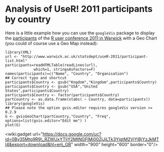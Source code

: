 # Analysis of UseR! 2011 participants by country #
Here is a little example how you can use the `googleVis` package to display the [participants](http://www.warwick.ac.uk/statsdept/useR-2011/participant-list.html) of the [R user conference 2011 in Warwick](http://www.warwick.ac.uk/statsdept/useR-2011/) with a Geo Chart (you could of course use a Geo Map instead):
```
library(XML)
url <- "http://www.warwick.ac.uk/statsdept/useR-2011/participant-list.html"
participants=readHTMLTable(readLines(url), 
             which=1, stringsAsFactors=F)
names(participants)=c("Name", "Country", "Organisation")
## Correct typo and shortcut
participants$Country <- gsub("Kngdom","Kingdom",participants$Country)
participants$Country <- gsub("USA","United States",participants$Country)
participants$Country <- factor(participants$Country)
partCountry <- as.data.frame(xtabs( ~ Country, data=participants))
library(googleVis)
## Please note the option gvis.editor requires googleVis version >= 0.2.9
G <- gvisGeoChart(partCountry,"Country", "Freq", options=list(gvis.editor="Edit me") )
plot(G)
```
&lt;wiki:gadget url="https://docs.google.com/uc?id=0By35Mtg9R9\_RZWUxYTljY2MtNGFlMi00ZjJjLTk3YjgtM2VjYjBjYzJkMTI4&export=download&hl=en\_GB" width="900" height="600" border="0"/&gt;